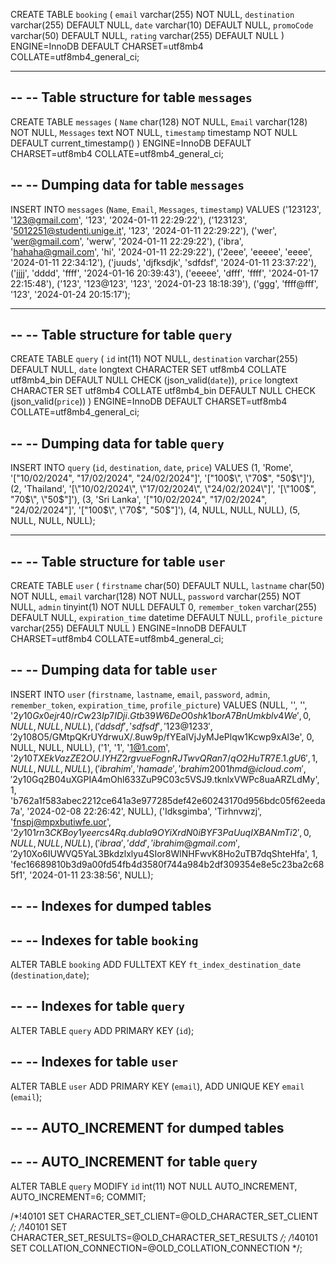 CREATE TABLE `booking` (
  `email` varchar(255) NOT NULL,
  `destination` varchar(255) DEFAULT NULL,
  `date` varchar(10) DEFAULT NULL,
  `promoCode` varchar(50) DEFAULT NULL,
  `rating` varchar(255) DEFAULT NULL
) ENGINE=InnoDB DEFAULT CHARSET=utf8mb4 COLLATE=utf8mb4_general_ci;

-- --------------------------------------------------------

--
-- Table structure for table `messages`
--

CREATE TABLE `messages` (
  `Name` char(128) NOT NULL,
  `Email` varchar(128) NOT NULL,
  `Messages` text NOT NULL,
  `timestamp` timestamp NOT NULL DEFAULT current_timestamp()
) ENGINE=InnoDB DEFAULT CHARSET=utf8mb4 COLLATE=utf8mb4_general_ci;

--
-- Dumping data for table `messages`
--

INSERT INTO `messages` (`Name`, `Email`, `Messages`, `timestamp`) VALUES
('123123', '123@gmail.com', '123', '2024-01-11 22:29:22'),
('123123', '5012251@studenti.unige.it', '123', '2024-01-11 22:29:22'),
('wer', 'wer@gmail.com', 'werw', '2024-01-11 22:29:22'),
('ibra', 'hahaha@gmail.com', 'hi', '2024-01-11 22:29:22'),
('2eee', 'eeeee', 'eeee', '2024-01-11 22:34:12'),
('juuds', 'djfksdjk', 'sdfdsf', '2024-01-11 23:37:22'),
('jjjj', 'dddd', 'ffff', '2024-01-16 20:39:43'),
('eeeee', 'dfff', 'ffff', '2024-01-17 22:15:48'),
('123', '123@123', '123', '2024-01-23 18:18:39'),
('ggg', 'ffff@fff', '123', '2024-01-24 20:15:17');

-- --------------------------------------------------------

--
-- Table structure for table `query`
--

CREATE TABLE `query` (
  `id` int(11) NOT NULL,
  `destination` varchar(255) DEFAULT NULL,
  `date` longtext CHARACTER SET utf8mb4 COLLATE utf8mb4_bin DEFAULT NULL CHECK (json_valid(`date`)),
  `price` longtext CHARACTER SET utf8mb4 COLLATE utf8mb4_bin DEFAULT NULL CHECK (json_valid(`price`))
) ENGINE=InnoDB DEFAULT CHARSET=utf8mb4 COLLATE=utf8mb4_general_ci;

--
-- Dumping data for table `query`
--

INSERT INTO `query` (`id`, `destination`, `date`, `price`) VALUES
(1, 'Rome', '[\"10/02/2024\", \"17/02/2024\", \"24/02/2024\"]', '[\"100$\", \"70$\", \"50$\"]'),
(2, 'Thailand', '[\"10/02/2024\", \"17/02/2024\", \"24/02/2024\"]', '[\"100$\", \"70$\", \"50$\"]'),
(3, 'Sri Lanka', '[\"10/02/2024\", \"17/02/2024\", \"24/02/2024\"]', '[\"100$\", \"70$\", \"50$\"]'),
(4, NULL, NULL, NULL),
(5, NULL, NULL, NULL);

-- --------------------------------------------------------

--
-- Table structure for table `user`
--

CREATE TABLE `user` (
  `firstname` char(50) DEFAULT NULL,
  `lastname` char(50) NOT NULL,
  `email` varchar(128) NOT NULL,
  `password` varchar(255) NOT NULL,
  `admin` tinyint(1) NOT NULL DEFAULT 0,
  `remember_token` varchar(255) DEFAULT NULL,
  `expiration_time` datetime DEFAULT NULL,
  `profile_picture` varchar(255) DEFAULT NULL
) ENGINE=InnoDB DEFAULT CHARSET=utf8mb4 COLLATE=utf8mb4_general_ci;

--
-- Dumping data for table `user`
--

INSERT INTO `user` (`firstname`, `lastname`, `email`, `password`, `admin`, `remember_token`, `expiration_time`, `profile_picture`) VALUES
(NULL, '', '', '$2y$10$Gx0ejr40/rCw23Ip7IDji.Gtb39W6DeO0shk1borA7BnUmkblv4We', 0, NULL, NULL, NULL),
('ddsdf', 'sdfsdf', '123@1233', '$2y$10$8O5/GMtpQKrUYdrwuX/.8uw9p/fYEalVjJyMJePlqw1Kcwp9xAl3e', 0, NULL, NULL, NULL),
('1', '1', '1@1.com', '$2y$10$TXEkVazZE2OU.IYHZ2rgvueFognRJTwvQRan7/qO2HuTR7E.1.gU6', 1, NULL, NULL, NULL),
('ibrahim', 'hamade', 'brahim2001hmd@icloud.com', '$2y$10$Gq2B04uXGPIA4mOhl633ZuP9C03c5VSJ9.tknlxVWPc8uaARZLdMy', 1, 'b762a1f583abec2212ce641a3e977285def42e60243170d956bdc05f62eeda7a', '2024-02-08 22:26:42', NULL),
('Idksgimba', 'Tirhnvwzj', 'fnspj@mpxbutiwfe.uor', '$2y$10$1rn3CKBoy1yeercs4Rq.dubIa9OYiXrdN0iBYF3PaUuqIXBANmTi2', 0, NULL, NULL, NULL),
('ibraa', 'ddd', 'ibrahim@gmail.com', '$2y$10$Xo6IUWVQ5YaL3Bkdzlxlyu4SIor8WlNHFwvK8Ho2uTB7dqShteHfa', 1, 'fec16689810b3d9a00fd54fb4d3580f744a984b2df309354e8e5c23ba2c685f1', '2024-01-11 23:38:56', NULL);

--
-- Indexes for dumped tables
--

--
-- Indexes for table `booking`
--
ALTER TABLE `booking` ADD FULLTEXT KEY `ft_index_destination_date` (`destination`,`date`);

--
-- Indexes for table `query`
--
ALTER TABLE `query`
  ADD PRIMARY KEY (`id`);

--
-- Indexes for table `user`
--
ALTER TABLE `user`
  ADD PRIMARY KEY (`email`),
  ADD UNIQUE KEY `email` (`email`);

--
-- AUTO_INCREMENT for dumped tables
--

--
-- AUTO_INCREMENT for table `query`
--
ALTER TABLE `query`
  MODIFY `id` int(11) NOT NULL AUTO_INCREMENT, AUTO_INCREMENT=6;
COMMIT;

/*!40101 SET CHARACTER_SET_CLIENT=@OLD_CHARACTER_SET_CLIENT */;
/*!40101 SET CHARACTER_SET_RESULTS=@OLD_CHARACTER_SET_RESULTS */;
/*!40101 SET COLLATION_CONNECTION=@OLD_COLLATION_CONNECTION */;
